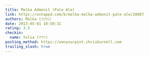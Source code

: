 ```yaml
---
title: Malka Admonit (Pale Ale)
link: https://untappd.com/b/malka-malka-admonit-pale-ale/20807
authors: Malka (מלכה)
date: 2013-05-01 10:50:31
rating: 3.5
checkin:
  name: Yulia (יוליה)
posting_method: https://ownyourpint.chrisburnell.com
trailing_slash: true
---
```

